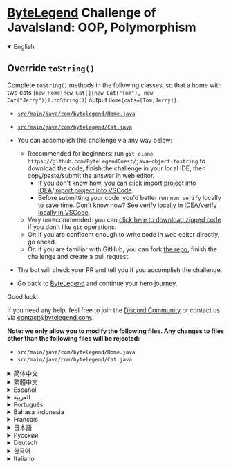 # [ByteLegend](https://bytelegend.com) Challenge of JavaIsland: OOP, Polymorphism

<details open='true'>
<summary>English</summary>

## Override `toString()`

Complete `toString()` methods in the following classes, so that a home with two cats (`new Home(new Cat[]{new Cat("Tom"), new Cat("Jerry")}).toString()`) output `Home{cats=[Tom,Jerry]}`.

- [`src/main/java/com/bytelegend/Home.java`](https://github.com/ByteLegendQuest/java-object-tostring/blob/main/src/main/java/com/bytelegend/Home.java)
- [`src/main/java/com/bytelegend/Cat.java`](https://github.com/ByteLegendQuest/java-object-tostring/blob/main/src/main/java/com/bytelegend/Cat.java)

- You can accomplish this challenge via any way below:
  - Recommended for beginners: run `git clone https://github.com/ByteLegendQuest/java-object-tostring` to download the code,
    finish the challenge in your local IDE, then copy/paste/submit the answer in web editor.
    - If you don't know how, you can click [import project into IDEA](https://github.com/ByteLegendQuest/java-object-tostring/blob/main/docs/en/clone-and-import.md)/[import project into VSCode](https://github.com/ByteLegendQuest/java-object-tostring/blob/main/docs/en/clone-and-import-vscode.md).
    - Before submitting your code, you'd better run `mvn verify` locally to save time. Don't know how? See [verify locally in IDEA](https://github.com/ByteLegendQuest/java-object-tostring/blob/main/docs/en/run-mvn-verify-idea.md)/[verify locally in VSCode](https://github.com/ByteLegendQuest/java-object-tostring/blob/main/docs/en/run-mvn-verify-vscode.md).
  - Very unrecommended: you can [click here to download zipped code](https://codeload.github.com/ByteLegendQuest/java-object-tostring/zip/refs/heads/main) if you don't like `git` operations.
  - Or: if you are confident enough to write code in web editor directly, go ahead.
  - Or: if you are familiar with GitHub, you can fork [the repo](https://github.com/ByteLegendQuest/java-object-tostring), finish the challenge and create a pull request.
- The bot will check your PR and tell you if you accomplish the challenge.
- Go back to [ByteLegend](https://bytelegend.com) and continue your hero journey.

Good luck!

If you need any help, feel free to join the [Discord Community](https://discord.gg/35RreUUGWt) or contact us via [contact@bytelegend.com](mailto:contact@bytelegend.com).

**Note: we only allow you to modify the following files.
Any changes to files other than the following files will be rejected:**

- `src/main/java/com/bytelegend/Home.java`
- `src/main/java/com/bytelegend/Cat.java`

</details>

<details>
<summary>简体中文</summary>

## 实现自定义的`toString()`

请补全以下类中的`toString()`方法，使得`new Home(new Cat[]{new Cat("Tom"), new Cat("Jerry")}).toString()`的输出为`Home{cats=[Tom,Jerry]}`。

- [`src/main/java/com/bytelegend/Home.java`](https://github.com/ByteLegendQuest/java-object-tostring/blob/main/src/main/java/com/bytelegend/Home.java)
- [`src/main/java/com/bytelegend/Cat.java`](https://github.com/ByteLegendQuest/java-object-tostring/blob/main/src/main/java/com/bytelegend/Cat.java)

- 你可以使用以下任意一种方法完成挑战：
  - 初学者推荐：运行`git clone https://git.bytelegend.com/ByteLegendQuest/java-object-tostring`将代码下载到本地，在本地使用IDE调试完成后复制到网页编辑器里提交。
    - 如果你不知道怎么做，可以点击[导入IDEA](https://github.com/ByteLegendQuest/java-object-tostring/blob/main/docs/zh_hans/clone-and-import.md)/[导入VSCode](https://github.com/ByteLegendQuest/java-object-tostring/blob/main/docs/zh_hans/clone-and-import-vscode.md)。
    - 在提交之前，你最好先在本地运行`mvn verify`验证一下答案，以节约时间。不知道如何做？请查看[在IDEA中本地验证](https://github.com/ByteLegendQuest/java-object-tostring/blob/main/docs/zh_hans/run-mvn-verify-idea.md)/[在VSCode中本地验证](https://github.com/ByteLegendQuest/java-object-tostring/blob/main/docs/zh_hans/run-mvn-verify-vscode.md)。
  - 非常不推荐：如果你实在不喜欢`git`命令行操作，你可以[点击这里直接下载打包好的代码](https://ghcodeload.bytelegend.com/ByteLegendQuest/java-object-tostring/zip/refs/heads/main)。
  - 或者：如果你非常自信不需要下载代码到本地调试，可以使用网页编辑器直接提交。
  - 或者：如果你对GitHub非常熟悉，你可以fork[这个仓库](https://github.com/ByteLegendQuest/java-object-tostring)、完成挑战后，创建一个Pull Request。
- 机器人将会检查你的答案，告诉你你是否通过了挑战。
- 回到[字节传说](https://bytelegend.com)，然后继续你的英雄旅程。

祝你好运！

如果你需要任何帮助，欢迎加入官方玩家QQ群（在[首页](https://bytelegend.com)右下角的`联系 & 关于`菜单里可以找到入群方式）或者[Discord社区](https://discord.gg/PvmqK3hF)，或email至[contact@bytelegend.com](mailto:contact@bytelegend.com)。

**注意：我们只允许您修改以下文件，任何对其他文件的修改都会被拒绝：**

- `src/main/java/com/bytelegend/Home.java`
- `src/main/java/com/bytelegend/Cat.java`

</details>

<details>
<summary>繁體中文</summary>

覆蓋`toString()`
--------------

完成以下類中的`toString()`方法，使有兩隻貓的家（ `new Home(new Cat[]{new Cat("Tom"), new Cat("Jerry")}).toString()` ）輸出`Home{cats=[Tom,Jerry]}` 。

-   [`src/main/java/com/bytelegend/Home.java`](https://github.com/ByteLegendQuest/java-object-tostring/blob/main/src/main/java/com/bytelegend/Home.java)
    
-   [`src/main/java/com/bytelegend/Cat.java`](https://github.com/ByteLegendQuest/java-object-tostring/blob/main/src/main/java/com/bytelegend/Cat.java)
    
-   您可以通過以下任何方式完成此挑戰：
    
    -   建議初學者：運行`git clone https://github.com/ByteLegendQuest/java-object-tostring`下載代碼，在本地 IDE 中完成挑戰，然後在 Web 編輯器中復制/粘貼/提交答案。
        -   如果你不知道怎麼做，你可以點擊[import project into IDEA](https://github.com/ByteLegendQuest/java-object-tostring/blob/main/docs/en/clone-and-import.md) / [import project into VSCode](https://github.com/ByteLegendQuest/java-object-tostring/blob/main/docs/en/clone-and-import-vscode.md) 。
        -   在提交代碼之前，您最好在本地運行`mvn verify`以節省時間。不知道怎麼樣？請參閱[在 IDEA](https://github.com/ByteLegendQuest/java-object-tostring/blob/main/docs/en/run-mvn-verify-idea.md) [中進行本地驗證/在 VSCode 中進行本地驗證](https://github.com/ByteLegendQuest/java-object-tostring/blob/main/docs/en/run-mvn-verify-vscode.md)。
    -   非常不推薦：如果你不喜歡`git`操作，可以[點擊這裡下載壓縮代碼](https://codeload.github.com/ByteLegendQuest/java-object-tostring/zip/refs/heads/main)。
    -   或者：如果您有足夠的信心直接在 Web 編輯器中編寫代碼，請繼續。
    -   或者：如果你熟悉 GitHub，你可以 fork[倉庫](https://github.com/ByteLegendQuest/java-object-tostring)，完成挑戰並創建一個拉取請求。
-   機器人會檢查你的 PR 並告訴你是否完成了挑戰。
    
-   回到[ByteLegend](https://bytelegend.com)繼續你的英雄之旅。
    

祝你好運！

如果您需要任何幫助，請隨時加入[Discord 社區](https://discord.gg/35RreUUGWt)或通過[contact@bytelegend.com](mailto:contact@bytelegend.com)聯繫我們。

**注意：我們只允許您修改以下文件。對以下文件以外的文件的任何更改都將被拒絕：**

-   `src/main/java/com/bytelegend/Home.java`
-   `src/main/java/com/bytelegend/Cat.java`
</details>

<details>
<summary>Español</summary>

Anular `toString()`
-------------------

Complete los métodos `toString()` en las siguientes clases, de modo que una casa con dos gatos ( `new Home(new Cat[]{new Cat("Tom"), new Cat("Jerry")}).toString()` ) output `Home{cats=[Tom,Jerry]}` .

-   [`src/main/java/com/bytelegend/Home.java`](https://github.com/ByteLegendQuest/java-object-tostring/blob/main/src/main/java/com/bytelegend/Home.java)
    
-   [`src/main/java/com/bytelegend/Cat.java`](https://github.com/ByteLegendQuest/java-object-tostring/blob/main/src/main/java/com/bytelegend/Cat.java)
    
-   Puede lograr este desafío de cualquier manera a continuación:
    
    -   Recomendado para principiantes: ejecute `git clone https://github.com/ByteLegendQuest/java-object-tostring` para descargar el código, finalice el desafío en su IDE local, luego copie/pegue/envíe la respuesta en el editor web.
        -   Si no sabe cómo hacerlo, puede hacer clic en [importar proyecto a IDEA](https://github.com/ByteLegendQuest/java-object-tostring/blob/main/docs/en/clone-and-import.md) / [importar proyecto a VSCode](https://github.com/ByteLegendQuest/java-object-tostring/blob/main/docs/en/clone-and-import-vscode.md) .
        -   Antes de enviar su código, es mejor que ejecute `mvn verify` localmente para ahorrar tiempo. ¿No sabes cómo? Ver [verificar localmente en IDEA](https://github.com/ByteLegendQuest/java-object-tostring/blob/main/docs/en/run-mvn-verify-idea.md) / [verificar localmente en VSCode](https://github.com/ByteLegendQuest/java-object-tostring/blob/main/docs/en/run-mvn-verify-vscode.md) .
    -   Muy poco recomendado: puede [hacer clic aquí para descargar el código comprimido](https://codeload.github.com/ByteLegendQuest/java-object-tostring/zip/refs/heads/main) si no le gustan las operaciones de `git` .
    -   O: si tiene la confianza suficiente para escribir código en el editor web directamente, adelante.
    -   O: si está familiarizado con GitHub, puede bifurcar [el repositorio](https://github.com/ByteLegendQuest/java-object-tostring) , finalizar el desafío y crear una solicitud de extracción.
-   El bot verificará tu PR y te dirá si logras el desafío.
    
-   Regrese a [ByteLegend](https://bytelegend.com) y continúe su viaje de héroe.
    

¡Buena suerte!

Si necesita ayuda, no dude en unirse a la [comunidad de Discord](https://discord.gg/35RreUUGWt) o contáctenos a través de [contact@bytelegend.com](mailto:contact@bytelegend.com) .

**Nota: solo le permitimos modificar los siguientes archivos. Cualquier cambio en los archivos que no sean los siguientes archivos será rechazado:**

-   `src/main/java/com/bytelegend/Home.java`
-   `src/main/java/com/bytelegend/Cat.java`
</details>

<details>
<summary>العربية</summary>

تجاوز `toString()`
------------------

أكمل عمليات `toString()` في الفئات التالية ، بحيث يكون المنزل الذي به قطتان ( `new Home(new Cat[]{new Cat("Tom"), new Cat("Jerry")}).toString()` ) ناتج `Home{cats=[Tom,Jerry]}` .

-   [`src/main/java/com/bytelegend/Home.java`](https://github.com/ByteLegendQuest/java-object-tostring/blob/main/src/main/java/com/bytelegend/Home.java)
    
-   [`src/main/java/com/bytelegend/Cat.java`](https://github.com/ByteLegendQuest/java-object-tostring/blob/main/src/main/java/com/bytelegend/Cat.java)
    
-   يمكنك إنجاز هذا التحدي بأي طريقة أدناه:
    
    -   موصى به للمبتدئين: قم بتشغيل `git clone https://github.com/ByteLegendQuest/java-object-tostring` لتنزيل الكود ، وإنهاء التحدي في IDE المحلي الخاص بك ، ثم نسخ / لصق / إرسال الإجابة في محرر الويب.
        -   إذا كنت لا تعرف كيف يمكنك النقر فوق [استيراد مشروع إلى IDEA](https://github.com/ByteLegendQuest/java-object-tostring/blob/main/docs/en/clone-and-import.md) / [استيراد مشروع إلى VSCode](https://github.com/ByteLegendQuest/java-object-tostring/blob/main/docs/en/clone-and-import-vscode.md) .
        -   قبل إرسال التعليمات البرمجية الخاصة بك ، من الأفضل تشغيل `mvn verify` محليًا لتوفير الوقت. لا أعرف كيف؟ انظر [التحقق محليًا في IDEA](https://github.com/ByteLegendQuest/java-object-tostring/blob/main/docs/en/run-mvn-verify-idea.md) / [تحقق محليًا في VSCode](https://github.com/ByteLegendQuest/java-object-tostring/blob/main/docs/en/run-mvn-verify-vscode.md) .
    -   غير موصى به على الإطلاق: يمكنك [النقر هنا لتنزيل رمز مضغوط](https://codeload.github.com/ByteLegendQuest/java-object-tostring/zip/refs/heads/main) إذا كنت لا تحب عمليات `git` .
    -   أو: إذا كنت واثقًا بدرجة كافية لكتابة التعليمات البرمجية في محرر الويب مباشرةً ، فابدأ.
    -   أو: إذا كنت معتادًا على GitHub ، فيمكنك تفرع [الريبو](https://github.com/ByteLegendQuest/java-object-tostring) وإنهاء التحدي وإنشاء طلب سحب.
-   سيتحقق الروبوت من العلاقات العامة الخاصة بك ويخبرك إذا أنجزت التحدي.
    
-   ارجع إلى [ByteLegend وتابع](https://bytelegend.com) رحلة بطلك.
    

حظا طيبا وفقك الله!

إذا كنت بحاجة إلى أي مساعدة ، فلا تتردد في الانضمام إلى [مجتمع Discord](https://discord.gg/35RreUUGWt) أو الاتصال بنا عبر [contact@bytelegend.com](mailto:contact@bytelegend.com) .

**ملاحظة: نسمح لك فقط بتعديل الملفات التالية. سيتم رفض أي تغييرات يتم إجراؤها على الملفات بخلاف الملفات التالية:**

-   `src/main/java/com/bytelegend/Home.java`
-   `src/main/java/com/bytelegend/Cat.java`
</details>

<details>
<summary>Português</summary>

Substituir `toString()`
-----------------------

Complete os métodos `toString()` nas classes a seguir, para que uma casa com dois gatos ( `new Home(new Cat[]{new Cat("Tom"), new Cat("Jerry")}).toString()` ) output `Home{cats=[Tom,Jerry]}` .

-   [`src/main/java/com/bytelegend/Home.java`](https://github.com/ByteLegendQuest/java-object-tostring/blob/main/src/main/java/com/bytelegend/Home.java)
    
-   [`src/main/java/com/bytelegend/Cat.java`](https://github.com/ByteLegendQuest/java-object-tostring/blob/main/src/main/java/com/bytelegend/Cat.java)
    
-   Você pode realizar esse desafio de qualquer maneira abaixo:
    
    -   Recomendado para iniciantes: execute `git clone https://github.com/ByteLegendQuest/java-object-tostring` para baixar o código, termine o desafio em seu IDE local e copie/cole/envie a resposta no editor da web.
        -   Se você não sabe como, você pode clicar em [import project into IDEA](https://github.com/ByteLegendQuest/java-object-tostring/blob/main/docs/en/clone-and-import.md) / [import project into VSCode](https://github.com/ByteLegendQuest/java-object-tostring/blob/main/docs/en/clone-and-import-vscode.md) .
        -   Antes de enviar seu código, é melhor você executar `mvn verify` localmente para economizar tempo. Não sei como? Consulte [verificar localmente em IDEA](https://github.com/ByteLegendQuest/java-object-tostring/blob/main/docs/en/run-mvn-verify-idea.md) / [verificar localmente em VSCode](https://github.com/ByteLegendQuest/java-object-tostring/blob/main/docs/en/run-mvn-verify-vscode.md) .
    -   Muito não recomendado: você pode [clicar aqui para baixar o código zipado](https://codeload.github.com/ByteLegendQuest/java-object-tostring/zip/refs/heads/main) se não gostar das operações do `git` .
    -   Ou: se você estiver confiante o suficiente para escrever código diretamente no editor da web, vá em frente.
    -   Ou: se você estiver familiarizado com o GitHub, você pode bifurcar [o repo](https://github.com/ByteLegendQuest/java-object-tostring) , finalizar o desafio e criar um pull request.
-   O bot verificará seu PR e informará se você cumprir o desafio.
    
-   Volte para [ByteLegend](https://bytelegend.com) e continue sua jornada de herói.
    

Boa sorte!

Se precisar de ajuda, sinta-se à vontade para se juntar à [Comunidade Discord](https://discord.gg/35RreUUGWt) ou entre em contato conosco via [contact@bytelegend.com](mailto:contact@bytelegend.com) .

**Nota: só permitimos que você modifique os seguintes arquivos. Quaisquer alterações em arquivos que não sejam os arquivos a seguir serão rejeitadas:**

-   `src/main/java/com/bytelegend/Home.java`
-   `src/main/java/com/bytelegend/Cat.java`
</details>

<details>
<summary>Bahasa Indonesia</summary>

Ganti `toString()`
------------------

Selesaikan metode `toString()` di kelas berikut, sehingga rumah dengan dua kucing ( `new Home(new Cat[]{new Cat("Tom"), new Cat("Jerry")}).toString()` ) menghasilkan `Home{cats=[Tom,Jerry]}` .

-   [`src/main/java/com/bytelegend/Home.java`](https://github.com/ByteLegendQuest/java-object-tostring/blob/main/src/main/java/com/bytelegend/Home.java)
    
-   [`src/main/java/com/bytelegend/Cat.java`](https://github.com/ByteLegendQuest/java-object-tostring/blob/main/src/main/java/com/bytelegend/Cat.java)
    
-   Anda dapat menyelesaikan tantangan ini melalui cara apa pun di bawah ini:
    
    -   Direkomendasikan untuk pemula: jalankan `git clone https://github.com/ByteLegendQuest/java-object-tostring` untuk mengunduh kode, selesaikan tantangan di IDE lokal Anda, lalu salin/tempel/kirim jawabannya di editor web.
        -   Jika Anda tidak tahu caranya, Anda bisa mengklik [import project into IDEA](https://github.com/ByteLegendQuest/java-object-tostring/blob/main/docs/en/clone-and-import.md) / [import project into VSCode](https://github.com/ByteLegendQuest/java-object-tostring/blob/main/docs/en/clone-and-import-vscode.md) .
        -   Sebelum mengirimkan kode Anda, Anda sebaiknya menjalankan `mvn verify` secara lokal untuk menghemat waktu. Tidak tahu bagaimana? Lihat [verifikasi secara lokal di IDEA](https://github.com/ByteLegendQuest/java-object-tostring/blob/main/docs/en/run-mvn-verify-idea.md) / [verifikasi secara lokal di VSCode](https://github.com/ByteLegendQuest/java-object-tostring/blob/main/docs/en/run-mvn-verify-vscode.md) .
    -   Sangat tidak direkomendasikan: Anda dapat [mengklik di sini untuk mengunduh kode zip](https://codeload.github.com/ByteLegendQuest/java-object-tostring/zip/refs/heads/main) jika Anda tidak menyukai operasi `git` .
    -   Atau: jika Anda cukup percaya diri untuk menulis kode di editor web secara langsung, silakan.
    -   Atau: jika Anda terbiasa dengan GitHub, Anda dapat melakukan fork [repo](https://github.com/ByteLegendQuest/java-object-tostring) , menyelesaikan tantangan, dan membuat permintaan tarik.
-   Bot akan memeriksa PR Anda dan memberi tahu Anda jika Anda menyelesaikan tantangan.
    
-   Kembali ke [ByteLegend](https://bytelegend.com) dan lanjutkan perjalanan pahlawan Anda.
    

Semoga berhasil!

Jika Anda memerlukan bantuan, jangan ragu untuk bergabung dengan [Komunitas Discord](https://discord.gg/35RreUUGWt) atau hubungi kami melalui [contact@bytelegend.com](mailto:contact@bytelegend.com) .

**Catatan: kami hanya mengizinkan Anda untuk mengubah file berikut. Setiap perubahan pada file selain file berikut akan ditolak:**

-   `src/main/java/com/bytelegend/Home.java`
-   `src/main/java/com/bytelegend/Cat.java`
</details>

<details>
<summary>Français</summary>

Remplacer `toString()`
----------------------

Complétez les méthodes `toString()` dans les classes suivantes, de sorte qu'une maison avec deux chats ( `new Home(new Cat[]{new Cat("Tom"), new Cat("Jerry")}).toString()` ) affiche `Home{cats=[Tom,Jerry]}` .

-   [`src/main/java/com/bytelegend/Home.java`](https://github.com/ByteLegendQuest/java-object-tostring/blob/main/src/main/java/com/bytelegend/Home.java)
    
-   [`src/main/java/com/bytelegend/Cat.java`](https://github.com/ByteLegendQuest/java-object-tostring/blob/main/src/main/java/com/bytelegend/Cat.java)
    
-   Vous pouvez accomplir ce défi de n'importe quelle manière ci-dessous:
    
    -   Recommandé pour les débutants : exécutez `git clone https://github.com/ByteLegendQuest/java-object-tostring` pour télécharger le code, terminez le défi dans votre IDE local, puis copiez/collez/soumettez la réponse dans l'éditeur Web.
        -   Si vous ne savez pas comment, vous pouvez cliquer sur [importer le projet dans IDEA](https://github.com/ByteLegendQuest/java-object-tostring/blob/main/docs/en/clone-and-import.md) / [importer le projet dans VSCode](https://github.com/ByteLegendQuest/java-object-tostring/blob/main/docs/en/clone-and-import-vscode.md) .
        -   Avant de soumettre votre code, vous feriez mieux d'exécuter `mvn verify` localement pour gagner du temps. Vous ne savez pas comment ? Voir [vérifier localement dans IDEA](https://github.com/ByteLegendQuest/java-object-tostring/blob/main/docs/en/run-mvn-verify-idea.md) / [vérifier localement dans VSCode](https://github.com/ByteLegendQuest/java-object-tostring/blob/main/docs/en/run-mvn-verify-vscode.md) .
    -   Très déconseillé : vous pouvez [cliquer ici pour télécharger le code compressé](https://codeload.github.com/ByteLegendQuest/java-object-tostring/zip/refs/heads/main) si vous n'aimez pas les opérations `git` .
    -   Ou : si vous êtes suffisamment confiant pour écrire du code directement dans l'éditeur Web, continuez.
    -   Ou : si vous êtes familier avec GitHub, vous pouvez forker [le dépôt](https://github.com/ByteLegendQuest/java-object-tostring) , terminer le défi et créer une demande d'extraction.
-   Le bot vérifiera votre PR et vous dira si vous accomplissez le défi.
    
-   Retournez à [ByteLegend](https://bytelegend.com) et continuez votre voyage de héros.
    

Bonne chance!

Si vous avez besoin d'aide, n'hésitez pas à rejoindre la [communauté Discord](https://discord.gg/35RreUUGWt) ou à nous contacter via [contact@bytelegend.com](mailto:contact@bytelegend.com) .

**Remarque : nous vous autorisons uniquement à modifier les fichiers suivants. Toute modification de fichiers autres que les fichiers suivants sera rejetée :**

-   `src/main/java/com/bytelegend/Home.java`
-   `src/main/java/com/bytelegend/Cat.java`
</details>

<details>
<summary>日本語</summary>

`toString()`をオーバーライドする
----------------------

次のクラスの`toString()`メソッドを完成させて、2匹の猫がいる家（ `new Home(new Cat[]{new Cat("Tom"), new Cat("Jerry")}).toString()` ）が`Home{cats=[Tom,Jerry]}`を出力するようにします。 `Home{cats=[Tom,Jerry]}` 。

-   [`src/main/java/com/bytelegend/Home.java`](https://github.com/ByteLegendQuest/java-object-tostring/blob/main/src/main/java/com/bytelegend/Home.java)
    
-   [`src/main/java/com/bytelegend/Cat.java`](https://github.com/ByteLegendQuest/java-object-tostring/blob/main/src/main/java/com/bytelegend/Cat.java)
    
-   この課題は、以下のいずれかの方法で達成できます。
    
    -   初心者に推奨： `git clone https://github.com/ByteLegendQuest/java-object-tostring`を実行してコードをダウンロードし、ローカルIDEでチャレンジを終了してから、Webエディターで回答をコピー/貼り付け/送信します。
        -   方法がわからない場合は、\[ [プロジェクトをIDEAにインポート](https://github.com/ByteLegendQuest/java-object-tostring/blob/main/docs/en/clone-and-import.md)\]/\[ [プロジェクトをVSCodeにインポート](https://github.com/ByteLegendQuest/java-object-tostring/blob/main/docs/en/clone-and-import-vscode.md)\]をクリックできます。
        -   コードを送信する前に、時間を節約するためにローカルで`mvn verify`実行することをお勧めします。方法がわかりませんか？ [IDEAでローカルに](https://github.com/ByteLegendQuest/java-object-tostring/blob/main/docs/en/run-mvn-verify-idea.md)[検証する/VSCodeでローカルに](https://github.com/ByteLegendQuest/java-object-tostring/blob/main/docs/en/run-mvn-verify-vscode.md)検証するを参照してください。
    -   非常に推奨されていません`git`操作が気に入らない場合は、 [ここをクリックしてzipコードをダウンロード](https://codeload.github.com/ByteLegendQuest/java-object-tostring/zip/refs/heads/main)できます。
    -   または：Webエディターで直接コードを記述できる自信がある場合は、先に進んでください。
    -   または：GitHubに精通している場合は[、リポジトリ](https://github.com/ByteLegendQuest/java-object-tostring)をフォークしてチャレンジを終了し、プルリクエストを作成できます。
-   ボットはPRをチェックし、チャレンジを達成したかどうかを通知します。
    
-   [ByteLegend](https://bytelegend.com)に戻り、ヒーローの旅を続けてください。
    

幸運を！

ヘルプが必要な場合は、 [Discordコミュニティ](https://discord.gg/35RreUUGWt)に参加するか、contact [@bytelegend.com](mailto:contact@bytelegend.com)からお問い合わせください。

**注：変更できるのは次のファイルのみです。次のファイル以外のファイルへの変更は拒否されます。**

-   `src/main/java/com/bytelegend/Home.java`
-   `src/main/java/com/bytelegend/Cat.java`
</details>

<details>
<summary>Русский</summary>

Переопределить `toString()`
---------------------------

Завершите методы `toString()` в следующих классах, чтобы дом с двумя кошками ( `new Home(new Cat[]{new Cat("Tom"), new Cat("Jerry")}).toString()` ) выводил `Home{cats=[Tom,Jerry]}` .

-   [`src/main/java/com/bytelegend/Home.java`](https://github.com/ByteLegendQuest/java-object-tostring/blob/main/src/main/java/com/bytelegend/Home.java)
    
-   [`src/main/java/com/bytelegend/Cat.java`](https://github.com/ByteLegendQuest/java-object-tostring/blob/main/src/main/java/com/bytelegend/Cat.java)
    
-   Вы можете выполнить эту задачу любым способом, указанным ниже:
    
    -   Рекомендуется для начинающих: запустите `git clone https://github.com/ByteLegendQuest/java-object-tostring` , чтобы загрузить код, завершите задание в локальной среде IDE, затем скопируйте/вставьте/отправьте ответ в веб-редакторе.
        -   Если вы не знаете как, вы можете нажать [импортировать проект в IDEA](https://github.com/ByteLegendQuest/java-object-tostring/blob/main/docs/en/clone-and-import.md) / [импортировать проект в VSCode](https://github.com/ByteLegendQuest/java-object-tostring/blob/main/docs/en/clone-and-import-vscode.md) .
        -   Перед отправкой кода вам лучше запустить `mvn verify` локально, чтобы сэкономить время. Не знаете как? См. « [Проверить локально в IDEA](https://github.com/ByteLegendQuest/java-object-tostring/blob/main/docs/en/run-mvn-verify-idea.md) / [проверить локально в VSCode»](https://github.com/ByteLegendQuest/java-object-tostring/blob/main/docs/en/run-mvn-verify-vscode.md) .
    -   Крайне не рекомендуется: вы можете [нажать здесь, чтобы загрузить заархивированный код](https://codeload.github.com/ByteLegendQuest/java-object-tostring/zip/refs/heads/main) , если вам не нравятся операции `git` .
    -   Или: если вы достаточно уверены, чтобы писать код напрямую в веб-редакторе, вперед.
    -   Или: если вы знакомы с GitHub, вы можете разветвить [репозиторий](https://github.com/ByteLegendQuest/java-object-tostring) , выполнить задание и создать запрос на включение.
-   Бот проверит ваш PR и сообщит, выполнили ли вы задание.
    
-   Вернитесь в [ByteLegend](https://bytelegend.com) и продолжайте свое героическое путешествие.
    

Удачи!

Если вам нужна помощь, присоединяйтесь к [сообществу Discord](https://discord.gg/35RreUUGWt) или свяжитесь с нами по [адресу contact@bytelegend.com](mailto:contact@bytelegend.com) .

**Примечание: мы разрешаем вам изменять только следующие файлы. Любые изменения в файлах, кроме следующих файлов, будут отклонены:**

-   `src/main/java/com/bytelegend/Home.java`
-   `src/main/java/com/bytelegend/Cat.java`
</details>

<details>
<summary>Deutsch</summary>

`toString()`
------------

Vervollständigen `toString()` Methoden in den folgenden Klassen, sodass ein Zuhause mit zwei Katzen ( `new Home(new Cat[]{new Cat("Tom"), new Cat("Jerry")}).toString()` ) `Home{cats=[Tom,Jerry]}` ausgibt `Home{cats=[Tom,Jerry]}` .

-   [`src/main/java/com/bytelegend/Home.java`](https://github.com/ByteLegendQuest/java-object-tostring/blob/main/src/main/java/com/bytelegend/Home.java)
    
-   [`src/main/java/com/bytelegend/Cat.java`](https://github.com/ByteLegendQuest/java-object-tostring/blob/main/src/main/java/com/bytelegend/Cat.java)
    
-   Sie können diese Herausforderung auf eine der folgenden Arten meistern:
    
    -   Empfohlen für Anfänger: Führen Sie `git clone https://github.com/ByteLegendQuest/java-object-tostring` aus, um den Code herunterzuladen, beenden Sie die Herausforderung in Ihrer lokalen IDE und kopieren/fügen Sie dann die Antwort im Web-Editor ein/übermitteln Sie sie.
        -   Wenn Sie nicht wissen wie, können Sie auf [Projekt in IDEA](https://github.com/ByteLegendQuest/java-object-tostring/blob/main/docs/en/clone-and-import.md) [importieren / Projekt in VSCode importieren klicken](https://github.com/ByteLegendQuest/java-object-tostring/blob/main/docs/en/clone-and-import-vscode.md) .
        -   Bevor Sie Ihren Code einreichen, sollten Sie `mvn verify` besser lokal ausführen, um Zeit zu sparen. Sie wissen nicht wie? Siehe [Lokal verifizieren in IDEA](https://github.com/ByteLegendQuest/java-object-tostring/blob/main/docs/en/run-mvn-verify-idea.md) / [Lokal verifizieren in VSCode](https://github.com/ByteLegendQuest/java-object-tostring/blob/main/docs/en/run-mvn-verify-vscode.md) .
    -   Sehr nicht zu empfehlen: Sie können [hier klicken, um den gezippten Code herunterzuladen,](https://codeload.github.com/ByteLegendQuest/java-object-tostring/zip/refs/heads/main) wenn Sie `git` -Operationen nicht mögen.
    -   Oder: Wenn Sie sicher genug sind, Code direkt im Web-Editor zu schreiben, fahren Sie fort.
    -   Oder: Wenn Sie sich mit GitHub auskennen, können Sie [das Repo forken](https://github.com/ByteLegendQuest/java-object-tostring) , die Challenge beenden und einen Pull-Request erstellen.
-   Der Bot überprüft Ihre PR und teilt Ihnen mit, ob Sie die Herausforderung meistern.
    
-   Gehen Sie zurück zu [ByteLegend](https://bytelegend.com) und setzen Sie Ihre Heldenreise fort.
    

Viel Glück!

Wenn Sie Hilfe benötigen, können Sie sich gerne der [Discord Community](https://discord.gg/35RreUUGWt) anschließen oder uns über [contact@bytelegend.com kontaktieren](mailto:contact@bytelegend.com) .

**Hinweis: Wir erlauben Ihnen nur, die folgenden Dateien zu ändern. Alle Änderungen an anderen Dateien als den folgenden Dateien werden abgelehnt:**

-   `src/main/java/com/bytelegend/Home.java`
-   `src/main/java/com/bytelegend/Cat.java`
</details>

<details>
<summary>한국어</summary>

`toString()` 재정의
----------------

다음 클래스에서 `toString()` 메서드를 완료하여 고양이 두 마리가 있는 집( `new Home(new Cat[]{new Cat("Tom"), new Cat("Jerry")}).toString()` ) 출력 `Home{cats=[Tom,Jerry]}` .

-   [`src/main/java/com/bytelegend/Home.java`](https://github.com/ByteLegendQuest/java-object-tostring/blob/main/src/main/java/com/bytelegend/Home.java)
    
-   [`src/main/java/com/bytelegend/Cat.java`](https://github.com/ByteLegendQuest/java-object-tostring/blob/main/src/main/java/com/bytelegend/Cat.java)
    
-   아래 방법을 통해 이 챌린지를 완료할 수 있습니다.
    
    -   초보자를 위한 권장 사항: `git clone https://github.com/ByteLegendQuest/java-object-tostring` 을 실행하여 코드를 다운로드하고 로컬 IDE에서 챌린지를 완료한 다음 웹 편집기에서 답변을 복사/붙여넣기/제출하십시오.
        -   방법을 모르는 경우 [프로젝트를 IDEA로](https://github.com/ByteLegendQuest/java-object-tostring/blob/main/docs/en/clone-and-import.md) [가져오기 / 프로젝트를 VSCode로 가져](https://github.com/ByteLegendQuest/java-object-tostring/blob/main/docs/en/clone-and-import-vscode.md) 오기를 클릭할 수 있습니다.
        -   코드를 제출하기 전에 시간을 절약하기 위해 로컬에서 `mvn verify` 를 실행하는 것이 좋습니다. 방법을 모르십니까? [IDEA에서 로컬로](https://github.com/ByteLegendQuest/java-object-tostring/blob/main/docs/en/run-mvn-verify-idea.md) [확인/VSCode에서 로컬로](https://github.com/ByteLegendQuest/java-object-tostring/blob/main/docs/en/run-mvn-verify-vscode.md) 확인을 참조하세요.
    -   매우 권장하지 않음: `git` 작업이 마음에 들지 않으면 [여기를 클릭하여 압축 코드를 다운로드](https://codeload.github.com/ByteLegendQuest/java-object-tostring/zip/refs/heads/main) 할 수 있습니다.
    -   또는 웹 편집기에서 직접 코드를 작성할 만큼 자신이 있다면 계속 진행하십시오.
    -   또는 GitHub에 익숙하다면 리포지토리를 분기 [하고](https://github.com/ByteLegendQuest/java-object-tostring) 챌린지를 완료하고 풀 요청을 생성할 수 있습니다.
-   봇은 PR을 확인하고 도전 과제를 달성했는지 알려줍니다.
    
-   [ByteLegend](https://bytelegend.com) 로 돌아가 영웅 여정을 계속하세요.
    

행운을 빕니다!

도움이 필요하면 언제든지 [Discord 커뮤니티](https://discord.gg/35RreUUGWt) 에 가입하거나 [contact@bytelegend.com](mailto:contact@bytelegend.com) 을 통해 문의하세요.

**참고: 다음 파일만 수정할 수 있습니다. 다음 파일 이외의 파일에 대한 변경 사항은 거부됩니다.**

-   `src/main/java/com/bytelegend/Home.java`
-   `src/main/java/com/bytelegend/Cat.java`
</details>

<details>
<summary>Italiano</summary>

Sostituisci `toString()`
------------------------

Completa i metodi `toString()` nelle classi seguenti, in modo che una casa con due gatti ( `new Home(new Cat[]{new Cat("Tom"), new Cat("Jerry")}).toString()` ) produca `Home{cats=[Tom,Jerry]}` .

-   [`src/main/java/com/bytelegend/Home.java`](https://github.com/ByteLegendQuest/java-object-tostring/blob/main/src/main/java/com/bytelegend/Home.java)
    
-   [`src/main/java/com/bytelegend/Cat.java`](https://github.com/ByteLegendQuest/java-object-tostring/blob/main/src/main/java/com/bytelegend/Cat.java)
    
-   Puoi portare a termine questa sfida in qualsiasi modo di seguito:
    
    -   Consigliato per i principianti: esegui `git clone https://github.com/ByteLegendQuest/java-object-tostring` per scaricare il codice, completa la sfida nel tuo IDE locale, quindi copia/incolla/invia la risposta nell'editor web.
        -   Se non sai come fare, puoi fare clic su [importa progetto in IDEA](https://github.com/ByteLegendQuest/java-object-tostring/blob/main/docs/en/clone-and-import.md) / [importa progetto in VSCode](https://github.com/ByteLegendQuest/java-object-tostring/blob/main/docs/en/clone-and-import-vscode.md) .
        -   Prima di inviare il codice, è meglio eseguire `mvn verify` in locale per risparmiare tempo. Non sai come? Vedere [verifica in locale in IDEA](https://github.com/ByteLegendQuest/java-object-tostring/blob/main/docs/en/run-mvn-verify-idea.md) / [verifica in locale in VSCode](https://github.com/ByteLegendQuest/java-object-tostring/blob/main/docs/en/run-mvn-verify-vscode.md) .
    -   Molto sconsigliato: puoi fare [clic qui per scaricare il codice zippato](https://codeload.github.com/ByteLegendQuest/java-object-tostring/zip/refs/heads/main) se non ti piacciono le operazioni `git` .
    -   Oppure: se sei abbastanza sicuro da scrivere il codice direttamente nell'editor web, vai avanti.
    -   Oppure: se hai familiarità con GitHub, puoi eseguire il fork [del repository](https://github.com/ByteLegendQuest/java-object-tostring) , completare la sfida e creare una richiesta pull.
-   Il bot controllerà il tuo PR e ti dirà se hai superato la sfida.
    
-   Torna a [ByteLegend](https://bytelegend.com) e continua il tuo viaggio da eroe.
    

In bocca al lupo!

Se hai bisogno di aiuto, non esitare a unirti alla [community di Discord](https://discord.gg/35RreUUGWt) o contattaci tramite [contact@bytelegend.com](mailto:contact@bytelegend.com) .

**Nota: ti permettiamo solo di modificare i seguenti file. Eventuali modifiche ai file diversi dai seguenti file verranno rifiutate:**

-   `src/main/java/com/bytelegend/Home.java`
-   `src/main/java/com/bytelegend/Cat.java`
</details>
